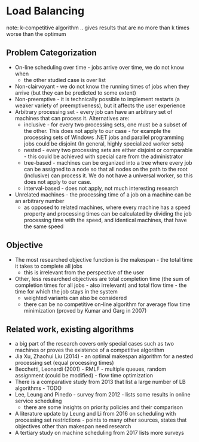 # Load Balancing

note: k-competitive algorithm .. gives results that are no more than k times 
worse than the optimum

## Problem Categorization

- On-line scheduling over time - jobs arrive over time, we do not know when
	- the other studied case is over list
- Non-clairvoyant - we do not know the running times of jobs when they arrive 
  (but they can be predicted to some extent)
- Non-preemptive - it is technically possible to implement restarts (a weaker 
  variety of preemptiveness), but it affects the user experience
- Arbitrary processing set - every job can have an arbitrary set of machines 
  that can process it. Alternatives are:
  - inclusive - for every two processing sets, one must be a subset of the 
    other. This does not apply to our case - for example the processing sets of 
    Windows .NET jobs and parallel programming jobs could be disjoint (In 
    general, highly specialized worker sets)
  - nested - every two processing sets are either disjoint or comparable - this 
    could be achieved with special care from the administrator
  - tree-based - machines can be organized into a tree where every job can be 
    assigned to a node so that all nodes on the path to the root (inclusive) can 
    process it. We do not have a universal worker, so this does not apply to our 
    case.
  - interval-based - does not apply, not much interesting research
- Unrelated machines - the processing time of a job on a machine can be an 
  arbitrary number
  - as opposed to related machines, where every machine has a speed property and 
    processing times can be calculated by dividing the job processing time with 
    the speed, and identical machines, that have the same speed

## Objective

- The most researched objective function is the makespan - the total time it 
  takes to complete all jobs
  - this is irrelevant from the perspective of the user
- Other, less researched objectives are total completion time (the sum of 
  completion times for all jobs - also irrelevant) and total flow time - the 
  time for which the job stays in the system
  - weighted variants can also be considered
  - there can be no competitive on-line algorithm for average flow time 
    minimization (proved by Kumar and Garg in 2007)

## Related work, existing algorithms

- a big part of the research covers only special cases such as two machines or 
  proves the existence of a competitive algorithm
- Jia Xu, Zhaohui Liu (2014) - an optimal makespan algorithm for a nested 
  processing set (equal processing times)
- Becchetti, Leonardi (2001) - RMLF - multiple queues, random assignment (could 
  be modified) - flow time optimization
- There is a comparative study from 2013 that list a large number of LB 
  algorithms - TODO
- Lee, Leung and Pinedo - survey from 2012 - lists some results in online 
  service scheduling
  - there are some insights on priority policies and their comparison
- A literature update by Leung and Li from 2016 on scheduling with processing 
  set restrictions - points to many other sources, states that objectives other 
  than makespan need research
- A tertiary study on machine scheduling from 2017 lists more surveys
